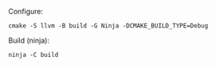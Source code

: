 Configure:
```
cmake -S llvm -B build -G Ninja -DCMAKE_BUILD_TYPE=Debug
```

Build (ninja):
```
ninja -C build
```
